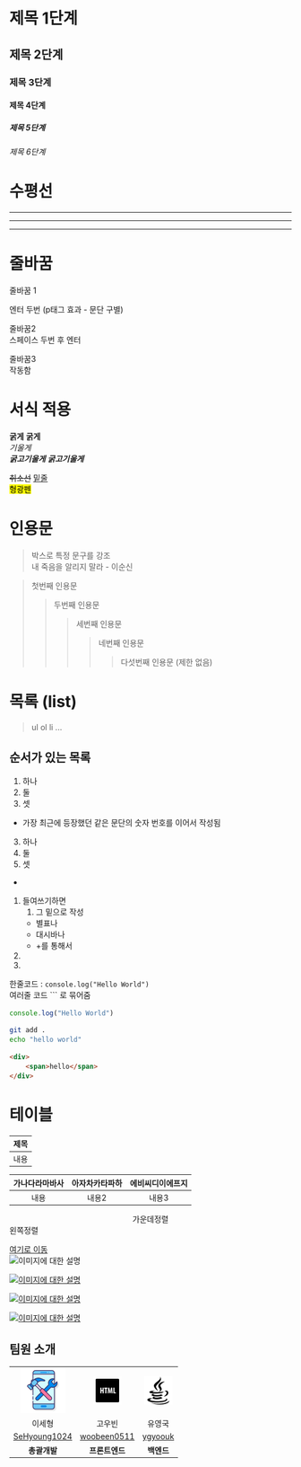 # 제목 1단계
## 제목 2단계
### 제목 3단계
#### 제목 4단계
##### 제목 5단계
###### 제목 6단계

# 수평선

***
---
___

# 줄바꿈
줄바꿈 1

엔터 두번 (p태그 효과 - 문단 구별)

줄바꿈2  
스페이스 두번 후 엔터

줄바꿈3 <br>작동함

# 서식 적용
**굵게** __굵게__   
*기울게*  
***굵고기울게*** ___굵고기울게___

~~취소선~~ <u> 밑줄 </u>  
<mark>형광펜</mark>

# 인용문
>박스로 특정 문구를 강조  
>내 죽음을 알리지 말라 - 이순신

> 첫번째 인용문
>> 두번째 인용문
>>> 세번째 인용문
>>>> 네번째 인용문
>>>>> 다섯번째 인용문 (제한 없음)

# 목록 (list)
>ul ol li ...  
## 순서가 있는 목록
1. 하나
2. 둘
3. 셋
- 가장 최근에 등장했던 같은 문단의 숫자 번호를 이어서 작성됨
3. 하나
2. 둘
3. 셋
-
1. 들여쓰기하면  
    1. 그 밑으로 작성
    * 별표나
    - 대시바나
    + +를 통해서
2.
3.    

한줄코드 : `console.log("Hello World")`  
여러줄 코드 ``` 로 묶어줌
```javascript
console.log("Hello World")
```

```sh
git add .
echo "hello world"
```

```html
<div>  
    <span>hello</span>
</div>
```

# 테이블
|제목|
|:---:|
|내용|

|가나다라마바사|아자차카타파하|에비씨디이에프지|  
|:-:|:-:|:-:|  
|내용|내용2|내용3|

<div align = "center">
    가운데정렬
</div>

<div align = "left">
    왼쪽정렬
</div>

[여기로 이동](https://naver.com)  
![이미지에 대한 설명](https://plus.unsplash.com/premium_photo-1688678097388-a0c77ea9ace1?q=80&w=1146&auto=format&fit=crop&ixlib=rb-4.0.3&ixid=M3wxMjA3fDB8MHxwaG90by1wYWdlfHx8fGVufDB8fHx8fA%3D%3D)  


[![이미지에 대한 설명](https://plus.unsplash.com/premium_photo-1688678097388-a0c77ea9ace1?q=80&w=1146&auto=format&fit=crop&ixlib=rb-4.0.3&ixid=M3wxMjA3fDB8MHxwaG90by1wYWdlfHx8fGVufDB8fHx8fA%3D%3D)](https://naver.com)



[![이미지에 대한 설명](https://plus.unsplash.com/premium_photo-1688678097388-a0c77ea9ace1?q=80&w=1146&auto=format&fit=crop&ixlib=rb-4.0.3&ixid=M3wxMjA3fDB8MHxwaG90by1wYWdlfHx8fGVufDB8fHx8fA%3D%3D)](https://naver.com)


[![이미지에 대한 설명](https://images.unsplash.com/photo-1717157801607-47d172d858bf?q=80&w=1302&auto=format&fit=crop&ixlib=rb-4.0.3&ixid=M3wxMjA3fDB8MHxwaG90by1wYWdlfHx8fGVufDB8fHx8fA%3D%3D)](https://naver.com)

## 팀원 소개
||||
|:-:|:-:|:-:| 
|![](123.png)|![](1234.png)|![](12345.png)|
|이세형|고우빈|유영국|
|[SeHyoung1024](https://github.com/SeHyoung1024)|[woobeen0511](https://github.com/SeHyoung1024)|[ygyoouk](https://github.com/ygyoouk)|
|**총괄개발**|**프론트엔드**|**백엔드**